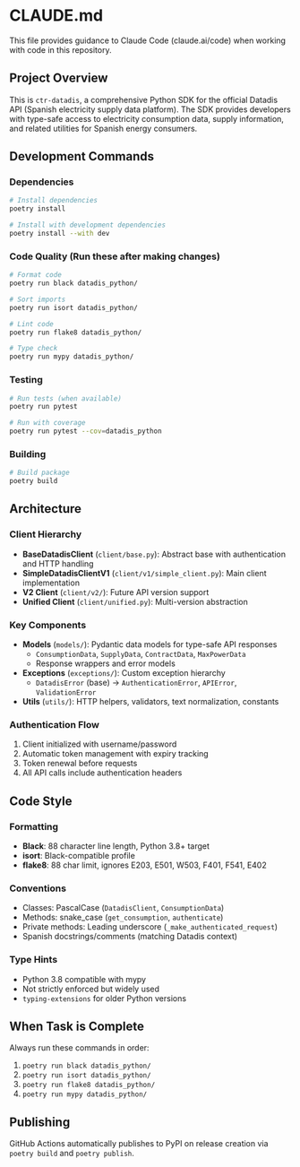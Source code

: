 # CLAUDE.md

This file provides guidance to Claude Code (claude.ai/code) when working with code in this repository.

## Project Overview

This is `ctr-datadis`, a comprehensive Python SDK for the official Datadis API (Spanish electricity supply data platform). The SDK provides developers with type-safe access to electricity consumption data, supply information, and related utilities for Spanish energy consumers.

## Development Commands

### Dependencies
```bash
# Install dependencies
poetry install

# Install with development dependencies
poetry install --with dev
```

### Code Quality (Run these after making changes)
```bash
# Format code
poetry run black datadis_python/

# Sort imports
poetry run isort datadis_python/

# Lint code
poetry run flake8 datadis_python/

# Type check
poetry run mypy datadis_python/
```

### Testing
```bash
# Run tests (when available)
poetry run pytest

# Run with coverage
poetry run pytest --cov=datadis_python
```

### Building
```bash
# Build package
poetry build
```

## Architecture

### Client Hierarchy
- **BaseDatadisClient** (`client/base.py`): Abstract base with authentication and HTTP handling
- **SimpleDatadisClientV1** (`client/v1/simple_client.py`): Main client implementation
- **V2 Client** (`client/v2/`): Future API version support
- **Unified Client** (`client/unified.py`): Multi-version abstraction

### Key Components
- **Models** (`models/`): Pydantic data models for type-safe API responses
  - `ConsumptionData`, `SupplyData`, `ContractData`, `MaxPowerData`
  - Response wrappers and error models
- **Exceptions** (`exceptions/`): Custom exception hierarchy
  - `DatadisError` (base) → `AuthenticationError`, `APIError`, `ValidationError`
- **Utils** (`utils/`): HTTP helpers, validators, text normalization, constants

### Authentication Flow
1. Client initialized with username/password
2. Automatic token management with expiry tracking
3. Token renewal before requests
4. All API calls include authentication headers

## Code Style

### Formatting
- **Black**: 88 character line length, Python 3.8+ target
- **isort**: Black-compatible profile
- **flake8**: 88 char limit, ignores E203, E501, W503, F401, F541, E402

### Conventions
- Classes: PascalCase (`DatadisClient`, `ConsumptionData`)
- Methods: snake_case (`get_consumption`, `authenticate`)
- Private methods: Leading underscore (`_make_authenticated_request`)
- Spanish docstrings/comments (matching Datadis context)

### Type Hints
- Python 3.8 compatible with mypy
- Not strictly enforced but widely used
- `typing-extensions` for older Python versions

## When Task is Complete

Always run these commands in order:
1. `poetry run black datadis_python/`
2. `poetry run isort datadis_python/`
3. `poetry run flake8 datadis_python/`
4. `poetry run mypy datadis_python/`

## Publishing

GitHub Actions automatically publishes to PyPI on release creation via `poetry build` and `poetry publish`.